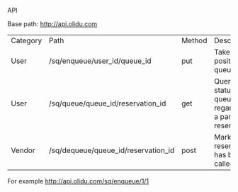 API

Base path: http://api.olidu.com 


<table>
<tr> <td> Category</td><td>Path</td><td>Method</td><td>Description</td></tr>
<tr><td>User</td> <td>/sq/enqueue/user_id/queue_id</td><td> put </td><td>Take a position in queue</td> </tr>
<tr><td>User</td> <td>/sq/queue/queue_id/reservation_id </td><td> get </td><td>Query the status of a queue regarding to a particular reservation</td> </tr>
<tr><td>Vendor</td> <td>/sq/dequeue/queue_id/reservation_id </td><td> post </td><td>Mark the reservation has been called/served</td> </tr>


</table>

For example http://api.olidu.com/sq/enqueue/1/1  
